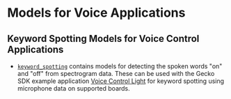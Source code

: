 
# Models for Voice Applications

## Keyword Spotting Models for Voice Control Applications

- [`keyword_spotting`](./keyword_spotting/) contains models for detecting the spoken words "on" and "off" from spectrogram data. These can be used with the Gecko SDK example application [Voice Control Light](https://github.com/SiliconLabs/gecko_sdk/tree/gsdk_4.1/app/common/example/voice_control_light) for keyword spotting using microphone data on supported boards.
